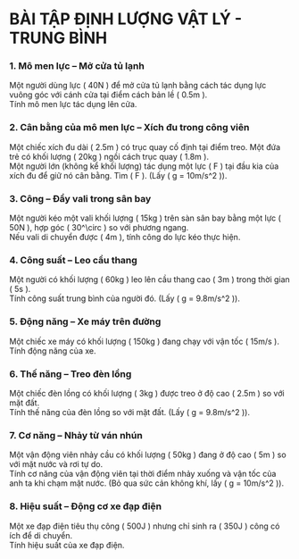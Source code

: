 # **BÀI TẬP ĐỊNH LƯỢNG VẬT LÝ - TRUNG BÌNH**  

### **1. Mô men lực – Mở cửa tủ lạnh**  
Một người dùng lực \( 40N \) để mở cửa tủ lạnh bằng cách tác dụng lực vuông góc với cánh cửa tại điểm cách bản lề \( 0.5m \).  
Tính mô men lực tác dụng lên cửa.  

### **2. Cân bằng của mô men lực – Xích đu trong công viên**  
Một chiếc xích đu dài \( 2.5m \) có trục quay cố định tại điểm treo. Một đứa trẻ có khối lượng \( 20kg \) ngồi cách trục quay \( 1.8m \).  
Một người lớn (không kể khối lượng) tác dụng một lực \( F \) tại đầu kia của xích đu để giữ nó cân bằng. Tìm \( F \). (Lấy \( g = 10m/s^2 \)).  

### **3. Công – Đẩy vali trong sân bay**  
Một người kéo một vali khối lượng \( 15kg \) trên sàn sân bay bằng một lực \( 50N \), hợp góc \( 30^\circ \) so với phương ngang.  
Nếu vali di chuyển được \( 4m \), tính công do lực kéo thực hiện.  

### **4. Công suất – Leo cầu thang**  
Một người có khối lượng \( 60kg \) leo lên cầu thang cao \( 3m \) trong thời gian \( 5s \).  
Tính công suất trung bình của người đó. (Lấy \( g = 9.8m/s^2 \)).  

### **5. Động năng – Xe máy trên đường**  
Một chiếc xe máy có khối lượng \( 150kg \) đang chạy với vận tốc \( 15m/s \).  
Tính động năng của xe.  

### **6. Thế năng – Treo đèn lồng**  
Một chiếc đèn lồng có khối lượng \( 3kg \) được treo ở độ cao \( 2.5m \) so với mặt đất.  
Tính thế năng của đèn lồng so với mặt đất. (Lấy \( g = 9.8m/s^2 \)).  

### **7. Cơ năng – Nhảy từ ván nhún**  
Một vận động viên nhảy cầu có khối lượng \( 50kg \) đang ở độ cao \( 5m \) so với mặt nước và rơi tự do.  
Tính cơ năng của vận động viên tại thời điểm nhảy xuống và vận tốc của anh ta khi chạm mặt nước. (Bỏ qua sức cản không khí, lấy \( g = 10m/s^2 \)).  

### **8. Hiệu suất – Động cơ xe đạp điện**  
Một xe đạp điện tiêu thụ công \( 500J \) nhưng chỉ sinh ra \( 350J \) công có ích để di chuyển.  
Tính hiệu suất của xe đạp điện.  
